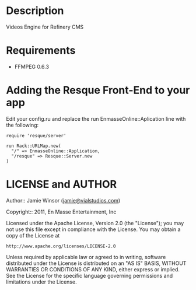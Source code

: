Description
===========

Videos Engine for Refinery CMS

Requirements
============

* FFMPEG 0.6.3
    
Adding the Resque Front-End to your app
=======================================

Edit your config.ru and replace the run EnmasseOnline::Aplication line with the following:

    require 'resque/server'

    run Rack::URLMap.new(
      "/" => EnmasseOnline::Application, 
      "/resque" => Resque::Server.new
    )

LICENSE and AUTHOR
==================

Author:: Jamie Winsor (<jamie@vialstudios.com>)

Copyright:: 2011, En Masse Entertainment, Inc

Licensed under the Apache License, Version 2.0 (the "License");
you may not use this file except in compliance with the License.
You may obtain a copy of the License at

    http://www.apache.org/licenses/LICENSE-2.0

Unless required by applicable law or agreed to in writing, software
distributed under the License is distributed on an "AS IS" BASIS,
WITHOUT WARRANTIES OR CONDITIONS OF ANY KIND, either express or implied.
See the License for the specific language governing permissions and
limitations under the License.
